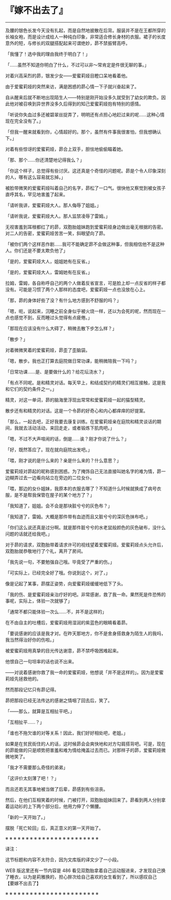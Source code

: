 # 『嫁不出去了』

------

及腰的银色长发今天没有扎起，而是自然地披散在后背。服装并不是在王都所穿的长袖女袍，而是设计成给人一种纯白印象，非常适合修长身材的衣服。裙子的长度意外的短，与修长的双腿搭配起来可谓绝妙，昴不禁振臂高呼。

「我懂了！选中我的理由我终于明白了！」

「……虽然不知道你明白了什么，不过可以非～常肯定是件很无聊的事。」

对着兴高采烈的昴，银发少女——爱蜜莉娅目瞪口呆地看着他。

由于爱蜜莉娅的突然来访，满是困惑的昴心情一下子就兴奋起来了。

自从醒来后就不断地出现陌生人——特别是刚开始没多久就受到了幼女的欺负。因此他对被召唤到异世界没多久后得到的知己爱蜜莉娅抱有特别的感情。

「听说你失血过多还被碧翠丝捉弄了，明明还有点担心地赶过来的呢……这种心情现在完全没有了。」

「但我一醒来就看到你，心情超好的。那个，虽然有件事我很害怕，但我想确认下。」

对着有些惊讶的爱蜜莉娅，昴合上双手，胆怯地偷偷瞄着她。

「那、那个……你还清楚地记得我么？」

「你这个样子，总觉得有些讨厌。这还真是个奇怪的问题呢。昴是个令人印象深刻的人，哪有这么容易就忘掉。」

被脸带微笑的爱蜜莉娅叫着自己的名字，昴松了一口气。很快他又察觉到被女孩子直呼其名，罕见地害羞了起来。

「请听我讲，爱蜜莉娅大人。那人侮辱了姐姐。」

「请听我说，爱蜜莉娅大人。那人监禁凌辱了雷姆。」

无视害羞到耳根都红了的昴，双胞胎姐妹跑到爱蜜莉娅身边做出毫无根据的告密。对二人的告密，爱蜜莉娅苦苦一笑，斜眼望向了昴。

「被你们两个这样恶作剧……我可不能确定昴不会做这种事，但我相信他不是这种人。你们还是不要太欺负他了」

「是的，爱蜜莉娅大人，姐姐她有在反省。」

「是的，爱蜜莉娅大人，雷姆她有在反省。」

拉姆，雷姆，各自称呼自己的两个人做着反省宣言，可是脸上却一点反省的样子都没有。可能是习惯了两个人那样的态度吧，爱蜜莉娅一点也没放在心上。

「那，昴的身体好些了没？有什么地方感到不舒服的吗？」

「嗯，呃，说起来，沉睡之前全身似乎被火烧一样，还以为会死的呢，然而现在一点也感觉不到，反而睡过头觉得有点疲倦。」

「那现在应该没有什么大碍了，稍微去散下步怎么样？」

「散步？」

对着微微笑着的爱蜜莉娅，昴歪了歪脑袋。

「嗯，散步。我也正打算去庭院做日常功课，能稍微陪我一下吗？」

「日常功课……是、是要做什么的？给花坛浇水？」

「有点不同呢。是和精灵对话。每天早上，和结成契约的精灵们相互接触，这是我和它们的契约条件之一。」

精灵，对这一单词，昴的脑海里浮现出常常和爱蜜莉娅一起的猫型精灵。

散步还有和精灵的对话。这是一个令昴的好奇心和内心都痒痒的好提案。

「那么，一起去吧，正好我要去康复训练。在爱蜜莉娅亲在庭院和精灵谈话的期间，我就去活动活动，来回走走，或者锻炼下肌肉吧。」

「嗯，不过不大声喧闹的话，倒是……诶？刚才你说了什么？」

「好，既然答应了。现在就向庭院出发吧。」

「喂，刚才说的是什么来的？亲是什么来的？什么意思？」

爱蜜莉娅对昴起的昵称感到困惑。为了掩饰自己无法直接叫她名字的难为情，昴一边糊弄过去一边看向站立在旁边的二位女仆。

「喂，那边的女仆姐妹，我原本的衣服去哪了？不知道什么时候就换成了病号衣服，是不是帮我保管在屋子的某个地方了？」

「我知道了，姐姐。会不会是那块脏兮兮的灰色布？」

「我知道了，雷姆。大概是那件带有血迹而且又脏兮兮的深灰色抹布吧。」

「你们这么说还真是过分啊。就是那件脏兮兮的水老鼠般颜色的灰色破布，没什么问题的话就还给我吧。」

对于昴的请求，双胞胎带着请求许可的视线望着爱蜜莉娅。爱蜜莉娅点头允许后，双胞胎就恭敬地行了个礼，离开了房间。

「我先说一句，不要勉强自己哦。毕竟受了严重的伤。」

「可实际上，已经完全好了哦。你说到这个，对了，」

像是记起了某事，昴摆正姿势，向爱蜜莉娅缓缓地低下了头。

「我的伤、是爱蜜莉娅亲治疗好的吧。非常感谢，救了我一命。果然死是件恐怖的事呢，实际上，体验一次就够了」

「通常不都只能体验一次么……不，并不是这样的」

在不由自主的吐槽后，爱蜜莉娅用湿润的紫蓝色的眼睛看着昴。

「要说感谢的应该是我才对。在昨天那地方，你不是舍身搭救身为陌生人的我吗，我当然得治好你的伤啦。」

被爱蜜莉娅用真挚的目光传达谢意，昴不禁呼吸困难起来。

他恨自己一句坦率的话也说不出来。

——对说着感谢你救了我一命的爱蜜莉娅，他想说「并不是这样的」。因为是爱蜜莉娅先拯救他的。

然而那段记忆只有昴记得。

昴把那段已经无法传达的感谢之情咽了回去后，笑了。

「——那么，就算是互相扯平吧。」

「互相扯平……？」

「谁也不拖欠谁的对等关系！因此，我们好好相处吧，老姐。」

如果是在贫民街住的人的话，这时候昴会会爽快地和对方勾肩搭背吧。可是，现在的昴能做的只是顺势把害羞和难为情给掩盖过去而已。对那样子的昴，爱蜜莉娅微微地笑了。

「我才不需要那么奇怪的弟弟」

「这评价太刻薄了吧！？」

而且还若无其事地被当做了后辈，昴感到有些沮丧。

然后，在他们互相笑着的时候，门被打开，双胞胎姐妹回来了。昴看到两人分别拿着运动衫的上下两个部分后，他用力伸了个懒腰。

「新的一天开始了。」

摆脱「死亡轮回」后，真正意义的第一天开始了。

※ ※ ※ ※ ※ ※ ※ ※ ※ ※ ※ ※ ※ ※ ※ ※ ※ ※ ※ ※ ※ ※ ※

译注：

这节标题和内容不太符合，因为文库版的译文少了一小段。

WEB 版这里还有一节内容是 486 看见双胞胎拿着自己运动服进来，才发现自己换了睡衣，以为是莉雅换的，担心胖次给自己喜欢的女生看到了，所以感叹自己 【要嫁不出去了】

※ ※ ※ ※ ※ ※ ※ ※ ※ ※ ※ ※ ※ ※ ※ ※ ※ ※ ※ ※ ※ ※ ※

